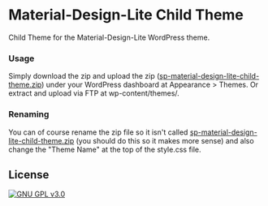 # Material-Design-Lite Child Theme

Child Theme for the Material-Design-Lite WordPress theme.


### Usage
Simply download the zip and upload the zip ([sp-material-design-lite-child-theme.zip](https://github.com/sunny-pixels/sp-mdl-child-theme/releases/download/v1.0.0/sp-material-design-lite-child-theme.zip)) under your WordPress dashboard at Appearance > Themes. Or extract and upload via FTP at wp-content/themes/.


### Renaming
You can of course rename the zip file so it isn't called [sp-material-design-lite-child-theme.zip](https://github.com/sunny-pixels/sp-mdl-child-theme/releases/download/v1.0.0/sp-material-design-lite-child-theme.zip) (you should do this so it makes more sense) and also change the "Theme Name" at the top of the style.css file.


## License
[![GNU GPL v3.0](https://www.gnu.org/graphics/gplv3-with-text-136x68.png)](./LICENSE)
